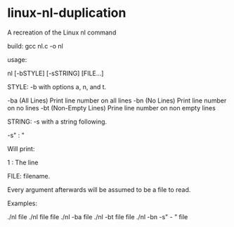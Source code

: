 # linux-nl-duplication
A recreation of the Linux nl command

build: gcc nl.c -o nl

usage:

nl [-bSTYLE] [-sSTRING] [FILE...]

STYLE: -b with options a, n, and t.

-ba (All Lines) Print line number on all lines 
-bn (No Lines) Print line number on no lines
-bt (Non-Empty Lines) Prine line number on non empty lines

STRING: -s with a string following.

-s" : "

Will print:

1 : The line

FILE: filename.

Every argument afterwards will be assumed to be a file to read.

Examples:

./nl file
./nl file file 
./nl -ba file
./nl -bt file file
./nl -bn -s" - " file

